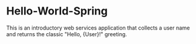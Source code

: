 # Hello-World-Spring

<p>This is an introductory web services application that collects a user name and returns the classic "Hello, {User}!" greeting.</p>
